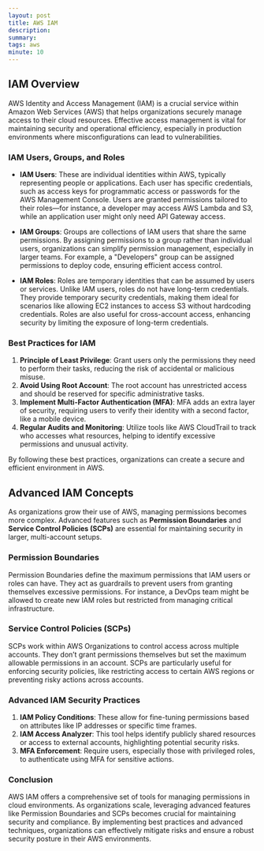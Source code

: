 ```yaml
---
layout: post
title: AWS IAM
description: 
summary: 
tags: aws
minute: 10
---
```


## IAM Overview

AWS Identity and Access Management (IAM) is a crucial service within Amazon Web Services (AWS) that helps organizations securely manage access to their cloud resources. Effective access management is vital for maintaining security and operational efficiency, especially in production environments where misconfigurations can lead to vulnerabilities.

### IAM Users, Groups, and Roles

- **IAM Users**: These are individual identities within AWS, typically representing people or applications. Each user has specific credentials, such as access keys for programmatic access or passwords for the AWS Management Console. Users are granted permissions tailored to their roles—for instance, a developer may access AWS Lambda and S3, while an application user might only need API Gateway access.

- **IAM Groups**: Groups are collections of IAM users that share the same permissions. By assigning permissions to a group rather than individual users, organizations can simplify permission management, especially in larger teams. For example, a "Developers" group can be assigned permissions to deploy code, ensuring efficient access control.

- **IAM Roles**: Roles are temporary identities that can be assumed by users or services. Unlike IAM users, roles do not have long-term credentials. They provide temporary security credentials, making them ideal for scenarios like allowing EC2 instances to access S3 without hardcoding credentials. Roles are also useful for cross-account access, enhancing security by limiting the exposure of long-term credentials.

### Best Practices for IAM

1. **Principle of Least Privilege**: Grant users only the permissions they need to perform their tasks, reducing the risk of accidental or malicious misuse.
2. **Avoid Using Root Account**: The root account has unrestricted access and should be reserved for specific administrative tasks.
3. **Implement Multi-Factor Authentication (MFA)**: MFA adds an extra layer of security, requiring users to verify their identity with a second factor, like a mobile device.
4. **Regular Audits and Monitoring**: Utilize tools like AWS CloudTrail to track who accesses what resources, helping to identify excessive permissions and unusual activity.

By following these best practices, organizations can create a secure and efficient environment in AWS.

## Advanced IAM Concepts

As organizations grow their use of AWS, managing permissions becomes more complex. Advanced features such as **Permission Boundaries** and **Service Control Policies (SCPs)** are essential for maintaining security in larger, multi-account setups.

### Permission Boundaries

Permission Boundaries define the maximum permissions that IAM users or roles can have. They act as guardrails to prevent users from granting themselves excessive permissions. For instance, a DevOps team might be allowed to create new IAM roles but restricted from managing critical infrastructure.

### Service Control Policies (SCPs)

SCPs work within AWS Organizations to control access across multiple accounts. They don’t grant permissions themselves but set the maximum allowable permissions in an account. SCPs are particularly useful for enforcing security policies, like restricting access to certain AWS regions or preventing risky actions across accounts.

### Advanced IAM Security Practices

1. **IAM Policy Conditions**: These allow for fine-tuning permissions based on attributes like IP addresses or specific time frames.
2. **IAM Access Analyzer**: This tool helps identify publicly shared resources or access to external accounts, highlighting potential security risks.
3. **MFA Enforcement**: Require users, especially those with privileged roles, to authenticate using MFA for sensitive actions.

### Conclusion

AWS IAM offers a comprehensive set of tools for managing permissions in cloud environments. As organizations scale, leveraging advanced features like Permission Boundaries and SCPs becomes crucial for maintaining security and compliance. By implementing best practices and advanced techniques, organizations can effectively mitigate risks and ensure a robust security posture in their AWS environments.
